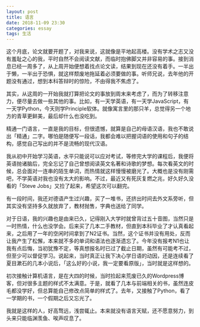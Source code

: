 ```yaml
---
layout: post
title: 语言
date: 2018-11-09 23:30
categories: essay
tags: 生活
---
```


这个月底，论文就要开题了，对我来说，这就像是平地起高楼。没有学术之志又没有羞耻之心的我，平时自然不会阅读文献，而临时抱佛脚又并非容易的事。接到消息已经一周多了，从上周开始便想着找点论文读，结果到现在还没有着手。一半出于懒，一半出于恐惧，就这样颓废地拖延着必须要做的事。听师兄说，去年他的开题没有通过，想到本科答辩时的惊险，不由得我不焦虑了。

其实，从这周的一开始我就打算把论文的事放到周末来考虑了，而为了转移注意力，便尽量去做一些其他的事。比如，有一天学英语，有一天学JavaScript，有一天学Python，今天则学Principle软体。就像寓言里的那只羊，总觉得另一个地方的青草更鲜美，最后却什么也没吃到。

精通一门语言，一直是我的目标，但很遗憾，就算是自己的母语汉语，我也不敢说出「精通」二字。哪怕是随便写一段话，我都会难以把握词语的使用和句子的结构，感觉自己写出的并不是流畅的现代汉语。

我从初中开始学习英语，水平只能说可以应对考试，等修完大学的课程后，我便将英语抛诸脑后，完全忘记了自己曾想阅读英文名著和诗歌的梦想。每次看英文的时候，总会面对一连串的陌生单词，而热情就这样慢慢被磨光了。大概也是没有刚需吧，不学英语对我也没有太大的影响。不过，最近又有死灰复燃之兆，好久好久没看的「Steve Jobs」又捡了起来，希望这次可以翻完。

有一段时间，我还对德语产生过兴趣，买了一堆书，还挤出时间去外文系旁听，但其实没有坚持多久就放弃了，教材抛售，字典也送给了同学。

对于日语，我的兴趣也是由来已久，记得刚入大学时就曾背过五十音图，当然只是一时热情，什么也没学会。后来买了几本二手教材，但直到本科毕业了才认真看起来，之后用了一年的空闲时间拿到了N2证书。当然，这个证书并没有用处，反而让我产生了松懈，本来就不多的单词和语法也逐渐遗忘了。今年没有报考N1也让我有点后悔，当初犹豫不定，等真想报名时已过了截止日期，虽然有可能考不过，但至少可以督促学习。说起来，当时真正让我下决心学日语的动因，还是连续看了夏目漱石的几本小说后，「这么好的小说，我一定要看原版」，当时就是这样想的。

初次接触计算机语言，是在大四的时候，当时捡起来荒废已久的Wordpress博客，但对很多主题的样式不太满意。于是，就看了几本与前端相关的书，虽然连皮毛都没学好，但总算能自己修改点简单的样式了。去年，又接触了Python，看了一学期的书，一个假期之后又忘光了。

我就是这样的人，好高骛远，浅尝辄止。本来就没有语言天赋，还不愿意努力，到头来只能临渊羡鱼、唉声叹息了。